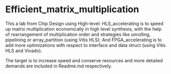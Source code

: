 # Efficient_matrix_multiplication
This a lab from Chip Design using High-level: HLS_accelerating is to speed up matrix multiplication economically in high level synthesis, with the help of rearrangement of multiplication order and strategies like unrolling, pipelining or array_partition (using Vitis HLS); And FPGA_accelerating is to add more optimizations with respect to interface and data struct (using Vitis HLS and Vivado).

The target is to increase speed and conserve resources and more detailed demands are included in Readme.md respectively.
